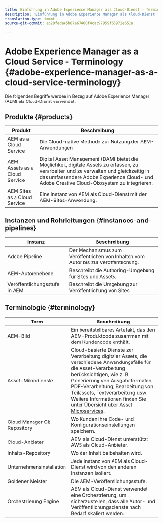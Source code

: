 ```yaml
---
title: Einführung in Adobe Experience Manager als Cloud-Dienst - Terminologie
description: 'Einführung in Adobe Experience Manager als Cloud-Dienst - Terminologie. '
translation-type: tm+mt
source-git-commit: eb28fedae5b87a67460f4cac97959f65972e652a

---
```



# Adobe Experience Manager as a Cloud Service - Terminology {#adobe-experience-manager-as-a-cloud-service-terminology}

Die folgenden Begriffe werden in Bezug auf Adobe Experience Manager (AEM) als Cloud-Dienst verwendet:

## Produkte {#products}

| Produkt | Beschreibung |
|---|---|
| AEM as a Cloud Service | Die Cloud-native Methode zur Nutzung der AEM-Anwendungen |
| AEM Assets as a Cloud Service | Digital Asset Management (DAM) bietet die Möglichkeit, digitale Assets zu erfassen, zu verarbeiten und zu verwalten und gleichzeitig in das umfassendere Adobe Experience Cloud- und Adobe Creative Cloud-Ökosystem zu integrieren. |
| AEM Sites as a Cloud Service | Eine Instanz von AEM als Cloud-Dienst mit der AEM-Sites-Anwendung. |

## Instanzen und Rohrleitungen {#instances-and-pipelines}

| Instanz | Beschreibung |
|---|---|
| Adobe Pipeline | Der Mechanismus zum Veröffentlichen von Inhalten vom Autor bis zur Veröffentlichung. |
| AEM-Autorenebene | Beschreibt die Authoring-Umgebung für Sites und Assets. |
| Veröffentlichungsstufe in AEM | Beschreibt die Umgebung zur Veröffentlichung von Sites. |


<!-- This section of the table must be alphabetic -->

## Terminologie {#terminology}

| Term | Beschreibung |
|---|---|
| AEM-Bild | Ein bereitstellbares Artefakt, das den AEM-Produktcode zusammen mit dem Kundencode enthält. |
| Asset-Mikrodienste | Cloud-basierte Dienste zur Verarbeitung digitaler Assets, die verschiedene Anwendungsfälle für die Asset-Verarbeitung berücksichtigen, wie z. B. Generierung von Ausgabeformaten, PDF-Verarbeitung, Bearbeitung von Teilassets, Textverarbeitung usw. Weitere Informationen finden Sie unter Übersicht über [Asset Microservices](/help/assets/asset-microservices-overview.md). |
| Cloud Manager Git Repository | Wo Kunden ihre Code- und Konfigurationseinstellungen speichern. |
| Cloud-Anbieter | AEM als Cloud-Dienst unterstützt AWS als Cloud-Anbieter. |
| Inhalts-Repository | Wo der Inhalt beibehalten wird. |
| Unternehmensinstallation | Jede Instanz von AEM als Cloud-Dienst wird von den anderen Instanzen isoliert. |
| Goldener Meister | Die AEM-Veröffentlichungsstufe. |
| Orchestrierung Engine | AEM als Cloud-Dienst verwendet eine Orchestrierung, um sicherzustellen, dass alle Autor- und Veröffentlichungsdienste nach Bedarf skaliert werden. |
